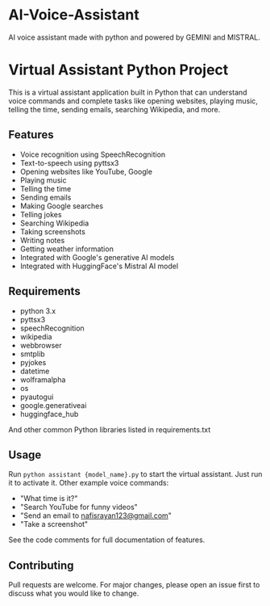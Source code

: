 # AI-Voice-Assistant
AI voice assistant made with python and powered by GEMINI and MISTRAL.

# Virtual Assistant Python Project

This is a virtual assistant application built in Python that can understand voice commands and complete tasks like opening websites, playing music, telling the time, sending emails, searching Wikipedia, and more.

## Features

- Voice recognition using SpeechRecognition 
- Text-to-speech using pyttsx3
- Opening websites like YouTube, Google
- Playing music
- Telling the time
- Sending emails
- Making Google searches
- Telling jokes
- Searching Wikipedia
- Taking screenshots
- Writing notes
- Getting weather information
- Integrated with Google's generative AI models
- Integrated with HuggingFace's Mistral AI model

## Requirements

- python 3.x
- pyttsx3
- speechRecognition
- wikipedia 
- webbrowser
- smtplib
- pyjokes
- datetime
- wolframalpha
- os
- pyautogui
- google.generativeai
- huggingface_hub

And other common Python libraries listed in requirements.txt

## Usage

Run `python assistant {model_name}.py` to start the virtual assistant. Just run it to activate it. Other example voice commands:

- "What time is it?"
- "Search YouTube for funny videos" 
- "Send an email to nafisrayan123@gmail.com"
- "Take a screenshot"

See the code comments for full documentation of features.

## Contributing

Pull requests are welcome. For major changes, please open an issue first to discuss what you would like to change.